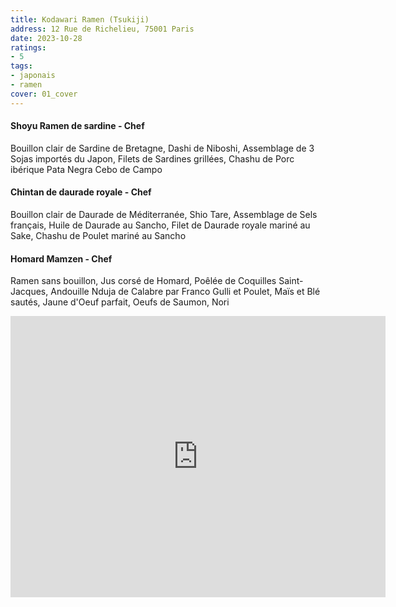```yaml
---
title: Kodawari Ramen (Tsukiji)
address: 12 Rue de Richelieu, 75001 Paris
date: 2023-10-28
ratings:
- 5
tags:
- japonais
- ramen
cover: 01_cover
---
```


#### Shoyu Ramen de sardine - Chef
Bouillon clair de Sardine de Bretagne, Dashi de Niboshi, Assemblage de 3 Sojas importés du Japon, Filets de Sardines grillées, Chashu de Porc ibérique Pata Negra Cebo de Campo

#### Chintan de daurade royale - Chef
Bouillon clair de Daurade de Méditerranée, Shio Tare, Assemblage de Sels français, Huile de Daurade au Sancho, Filet de Daurade royale mariné au Sake, Chashu de Poulet mariné au Sancho

#### Homard Mamzen - Chef
Ramen sans bouillon, Jus corsé de Homard, Poêlée de Coquilles Saint-Jacques, Andouille Nduja de Calabre par Franco Gulli et Poulet, Maïs et Blé sautés, Jaune d'Oeuf parfait, Oeufs de Saumon, Nori


<div align="center">
    <div class="map-responsive">
        <iframe src="https://www.google.com/maps/embed?pb=!1m14!1m8!1m3!1d5249.868348184234!2d2.3491479913269036!3d48.85946560785302!3m2!1i1024!2i768!4f13.1!3m3!1m2!1s0x47e66ff5e668ed99%3A0x17f9a41c53f5e4ce!2sKodawari%20Ramen%20(Tsukiji)!5e0!3m2!1sfr!2sfr!4v1701557357618!5m2!1sfr!2sfr" width="600" height="450" style="border:0;" allowfullscreen="" loading="lazy" referrerpolicy="no-referrer-when-downgrade"></iframe>
    </div>
</div>

